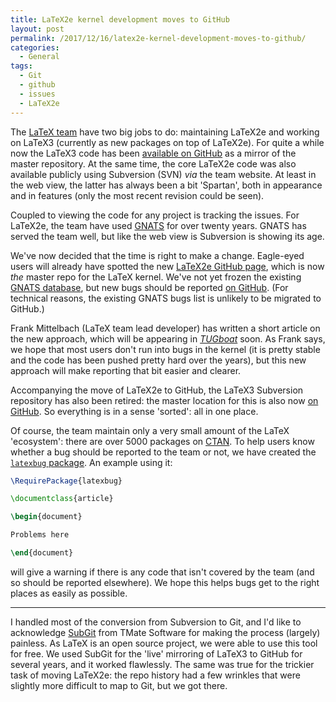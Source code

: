 ```yaml
---
title: LaTeX2e kernel development moves to GitHub
layout: post
permalink: /2017/12/16/latex2e-kernel-development-moves-to-github/
categories:
  - General
tags:
  - Git
  - github
  - issues
  - LaTeX2e
---
```

The [LaTeX team](https://www.latex-project.org) have two big jobs to do: maintaining LaTeX2e and working on LaTeX3 (currently as new packages on top of LaTeX2e). For quite a while now the LaTeX3 code has been [available on GitHub](https://github.com/latex3/latex3) as a mirror of the master repository. At the same time, the core LaTeX2e code was also available publicly using Subversion (SVN) _via_ the team website. At least in the web view, the latter has always been a bit 'Spartan', both in appearance and in features (only the most recent revision could be seen).

Coupled to viewing the code for any project is tracking the issues. For LaTeX2e, the team have used [GNATS](https://www.gnu.org/software/gnats/) for over twenty years. GNATS has served the team well, but like the web view is Subversion is showing its age.

We've now decided that the time is right to make a change. Eagle-eyed users will already have spotted the new [LaTeX2e GitHub page](https://github.com/latex3/latex2e), which is now _the_ master repo for the LaTeX kernel. We've not yet frozen the existing [GNATS database](https://www.latex-project.org/cgi-bin/ltxbugs2html?introduction=yes&state=open), but new bugs should be reported [on GitHub](https://github.com/latex3/latex2e/issues). (For technical reasons, the existing GNATS bugs list is unlikely to be migrated to GitHub.)

Frank Mittelbach (LaTeX team lead developer) has written a short article on the new approach, which will be appearing in [_TUGboat_](https://tug.org/tugboat) soon. As Frank says, we hope that most users don't run into bugs in the kernel (it is pretty stable and the code has been pushed pretty hard over the years), but this new approach will make reporting that bit easier and clearer.

Accompanying the move of LaTeX2e to GitHub, the LaTeX3 Subversion repository has also been retired: the master location for this is also now [on GitHub](https://github.com/latex3/latex3). So everything is in a sense 'sorted': all in one place.

Of course, the team maintain only a very small amount of the LaTeX 'ecosystem': there are over 5000 packages on [CTAN](https://ctan.org). To help users know whether a bug should be reported to the team or not, we have created the [`latexbug` package](https://github.com/latex3/latexbug).  An example using it:

```latex
\RequirePackage{latexbug}

\documentclass{article}

\begin{document}

Problems here

\end{document}

```

will give a warning if there is any code that isn't covered by the team (and so should be reported elsewhere). We hope this helps bugs get to the right places as easily as possible.

---

I handled most of the conversion from Subversion to Git, and I'd like to acknowledge [SubGit](https://subgit.com/) from TMate Software for making the process (largely) painless. As LaTeX is an open source project, we were able to use this tool for free. We used SubGit for the 'live' mirroring of LaTeX3 to GitHub for several years, and it worked flawlessly. The same was true for the trickier task of moving LaTeX2e: the repo history had a few wrinkles that were slightly more difficult to map to Git, but we got there.
